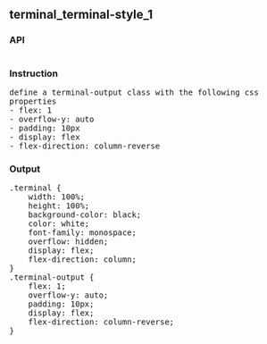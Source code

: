 ## terminal_terminal-style_1
### API
<pre style='text-wrap: wrap'></pre>
### Instruction
<pre style='text-wrap: wrap'>define a terminal-output class with the following css properties
- flex: 1
- overflow-y: auto
- padding: 10px
- display: flex
- flex-direction: column-reverse</pre>
### Output
<pre style='text-wrap: wrap'>.terminal {
    width: 100%;
    height: 100%;
    background-color: black;
    color: white;
    font-family: monospace;
    overflow: hidden;
    display: flex;
    flex-direction: column;
}
.terminal-output {
    flex: 1;
    overflow-y: auto;
    padding: 10px;
    display: flex;
    flex-direction: column-reverse;
}
</pre>
